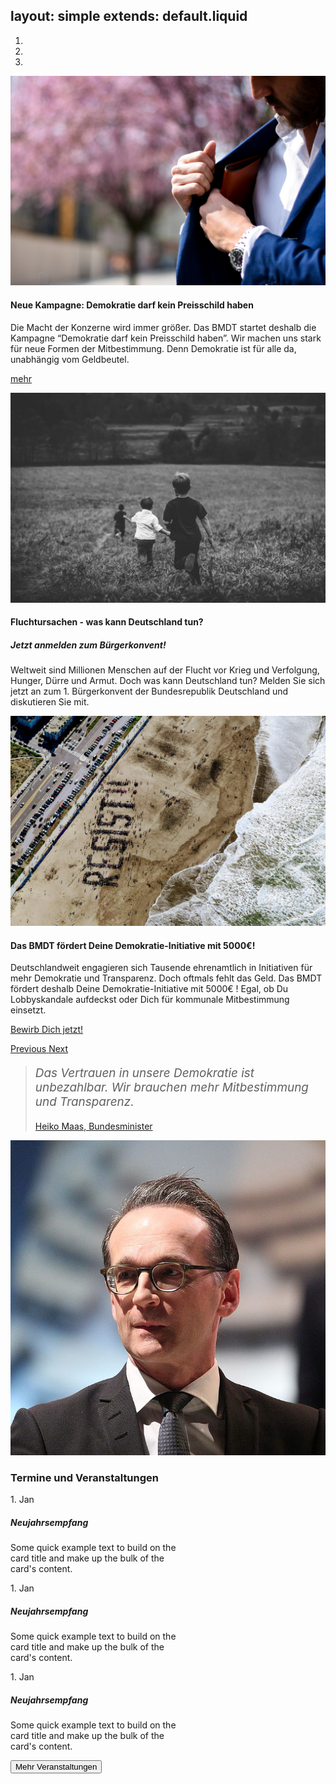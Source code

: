 layout: simple
extends: default.liquid
---

<div class="bg-primary">
  <div class="container">
    <div id="carouselExampleIndicators" class="carousel slide" data-ride="carousel">
      <ol class="carousel-indicators">
        <li data-target="#carouselExampleIndicators" data-slide-to="0" class="active"></li>
        <li data-target="#carouselExampleIndicators" data-slide-to="1"></li>
        <li data-target="#carouselExampleIndicators" data-slide-to="2"></li>
      </ol>
      <div class="carousel-inner">
        <div class="carousel-item active">
          <img class="d-block w-100" src="/assets/images/andrea-natali-447536.jpg" alt="Ein Mann zückt ein Umschlag aus der Innentasche seines Anzugs.">
            <div class="carousel-caption d-none p-3 mb-5 bg-dark text-light d-md-block text-left" style="right: 55%;">
              <h4 class="mb-3">Neue Kampagne: Demokratie darf kein Preisschild haben</h4>
              <p>Die Macht der Konzerne wird immer größer. Das BMDT startet deshalb die Kampagne “Demokratie darf kein Preisschild haben”. Wir machen uns stark für neue Formen der Mitbestimmung. Denn Demokratie ist für alle da, unabhängig vom Geldbeutel.</p>
              <p class="text-right"><a class="btn btn-outline-light" href="">mehr</a></p>
            </div>
        </div>
        <div class="carousel-item">
          <img class="d-block w-100" src="/assets/images/jordan-whitt-54480.jpg" alt="Ein Schwarz-weiß Photo, das zeigt wie Kinder auf einem Feld davon laufen.">
            <div class="carousel-caption d-none p-3 mb-5 bg-light text-dark d-md-block text-left" style="bottom: auto; top: 40px;">
              <h4 class="mb-3">Fluchtursachen - was kann Deutschland tun?</h4>
              <h5>Jetzt anmelden zum Bürgerkonvent!</h5>
              <p>Weltweit sind Millionen Menschen auf der Flucht vor Krieg und Verfolgung, Hunger, Dürre und Armut. Doch was kann Deutschland tun? Melden Sie sich jetzt an zum 1. Bürgerkonvent der Bundesrepublik Deutschland und diskutieren Sie mit.</p>
            </div>
        </div>
        <div class="carousel-item">
          <img class="d-block w-100" src="/assets/images/tim-gouw-209217.jpg" alt="Ein Photo aus der Vogelperspektive auf dem Menschen auf einem Strand das Wort 'Resist' formen.">
            <div class="carousel-caption d-none p-3 mb-5 bg-light text-dark d-md-block text-left" style="left: 55%;">
              <h4 class="mb-3">Das BMDT fördert Deine Demokratie-Initiative mit 5000€!</h4>
              <p>Deutschlandweit engagieren sich Tausende ehrenamtlich in Initiativen für mehr Demokratie und Transparenz. Doch oftmals fehlt das Geld. Das BMDT fördert deshalb Deine Demokratie-Initiative mit 5000€ ! Egal, ob Du Lobbyskandale aufdeckst oder Dich für kommunale Mitbestimmung einsetzt.</p>
              <p class="text-center"><a href="#" class="btn btn-outline-primary">Bewirb Dich jetzt!</a></p>
            </div>
        </div>
      </div>
      <a class="carousel-control-prev" href="#carouselExampleIndicators" role="button" data-slide="prev">
        <span class="carousel-control-prev-icon" aria-hidden="true"></span>
        <span class="sr-only">Previous</span>
      </a>
      <a class="carousel-control-next" href="#carouselExampleIndicators" role="button" data-slide="next">
        <span class="carousel-control-next-icon" aria-hidden="true"></span>
        <span class="sr-only">Next</span>
      </a>
    </div>
    </div>
</div>

<div class="container">
  <div class="media">
    <div class="align-self-center media-body">
      <blockquote class="blockquote text-center"><p style="font-size: 1.35em; font-style: italic;">Das Vertrauen in unsere Demokratie ist unbezahlbar. Wir brauchen mehr Mitbestimmung und Transparenz.
      </p>
        <footer class="blockquote-footer text-right"><a href="">Heiko Maas, Bundesminister</a></footer>
    </blockquote>
    </div>
      <img class="m-5 align-self-center w-25 rounded-circle" src="/assets/images/heiko-maas.jpg" alt="Photo zeigt Heiko Maas." />
  </div>
</div>

<div class="bg-light my-5 py-5">
  <div class="container">
    <h3 class="mb-4 row">Termine und Veranstaltungen</h3>
    <div class="row">
      <div class="col">
          <div class="card border-light mb-3" style="max-width: 18rem;">
            <div class="card-header">1. Jan</div>
            <div class="card-body">
              <h5 class="card-title">Neujahrsempfang</h5>
              <p class="card-text">Some quick example text to build on the card title and make up the bulk of the card's content.</p>
            </div>
          </div>
      </div>
      <div class="col">
          <div class="card border-light mb-3" style="max-width: 18rem;">
            <div class="card-header">1. Jan</div>
            <div class="card-body">
              <h5 class="card-title">Neujahrsempfang</h5>
              <p class="card-text">Some quick example text to build on the card title and make up the bulk of the card's content.</p>
            </div>
          </div>
      </div>
      <div class="col">
          <div class="card border-light mb-3" style="max-width: 18rem;">
            <div class="card-header">1. Jan</div>
            <div class="card-body">
              <h5 class="card-title">Neujahrsempfang</h5>
              <p class="card-text">Some quick example text to build on the card title and make up the bulk of the card's content.</p>
            </div>
          </div>
      </div>
    </div>
    <p class="text-right">
        <button type="button" class="btn btn-outline-primary">Mehr Veranstaltungen</button>
    </p>
  </div>
</div>